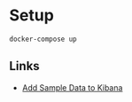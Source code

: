 # Setup

```
docker-compose up
```

## Links
- [Add Sample Data to Kibana](http://localhost:5601/app/kibana#/home/tutorial_directory/sampleData?_g=())
